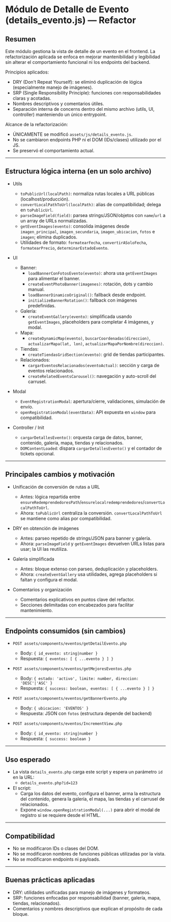 # Módulo de Detalle de Evento (details_evento.js) — Refactor

## Resumen
Este módulo gestiona la vista de detalle de un evento en el frontend. La refactorización aplicada se enfoca en mejorar mantenibilidad y legibilidad sin alterar el comportamiento funcional ni los endpoints del backend.

Principios aplicados:
- DRY (Don't Repeat Yourself): se eliminó duplicación de lógica (especialmente manejo de imágenes).
- SRP (Single Responsibility Principle): funciones con responsabilidades claras y acotadas.
- Nombres descriptivos y comentarios útiles.
- Separación interna de concerns dentro del mismo archivo (utils, UI, controller) manteniendo un único entrypoint.

Alcance de la refactorización:
- ÚNICAMENTE se modificó `assets/js/details_evento.js`.
- No se cambiaron endpoints PHP ni el DOM (IDs/clases) utilizado por el JS.
- Se preservó el comportamiento actual.

---

## Estructura lógica interna (en un solo archivo)
- Utils
  - `toPublicUrl(localPath)`: normaliza rutas locales a URL públicas (localhost/producción).
  - `convertLocalPathToUrl(localPath)`: alias de compatibilidad; delega en `toPublicUrl`.
  - `parseImageField(field)`: parsea strings/JSON/objetos con `name`/`url` a un array de URLs normalizadas.
  - `getEventImages(evento)`: consolida imágenes desde `imagen_principal`, `imagen_secundaria`, `imagen_ubicacion`, `fotos` e `imagen`; elimina duplicados.
  - Utilidades de formato: `formatearFecha`, `convertirASoloFecha`, `formatearPrecio`, `determinarEstadoEvento`.

- UI
  - Banner:
    - `loadBannerConFotosEvento(evento)`: ahora usa `getEventImages` para alimentar el banner.
    - `createEventPhotoBanner(imagenes)`: rotación, dots y cambio manual.
    - `loadBannerDinamicoOriginal()`: fallback desde endpoint.
    - `initializeBannerRotation()`: fallback con imágenes predefinidas.
  - Galería:
    - `createEventGallery(evento)`: simplificada usando `getEventImages`, placeholders para completar 4 imágenes, y modal.
  - Mapa:
    - `createDynamicMap(evento)`, `buscarCoordenadas(direccion)`, `actualizarMapa(lat, lon)`, `actualizarMapaPorNombre(direccion)`.
  - Tiendas:
    - `createTiendasGridSection(evento)`: grid de tiendas participantes.
  - Relacionados:
    - `cargarEventosRelacionados(eventoActual)`: sección y carga de eventos relacionados.
    - `createRelatedEventsCarousel()`: navegación y auto-scroll del carrusel.

- Modal
  - `EventRegistrationModal`: apertura/cierre, validaciones, simulación de envío.
  - `openRegistrationModal(eventData)`: API expuesta en `window` para compatibilidad.

- Controller / Init
  - `cargarDetallesEvento()`: orquesta carga de datos, banner, contenido, galería, mapa, tiendas y relacionados.
  - `DOMContentLoaded`: dispara `cargarDetallesEvento()` y el contador de tickets opcional.

---

## Principales cambios y motivación
- Unificación de conversión de rutas a URL
  - Antes: lógica repartida entre `ensureRedemprendedoresPath`/`ensurelocalredemprendedores`/`convertLocalPathToUrl`.
  - Ahora: `toPublicUrl` centraliza la conversión. `convertLocalPathToUrl` se mantiene como alias por compatibilidad.

- DRY en obtención de imágenes
  - Antes: parseo repetido de strings/JSON para banner y galería.
  - Ahora: `parseImageField` y `getEventImages` devuelven URLs listas para usar; la UI las reutiliza.

- Galería simplificada
  - Antes: bloque extenso con parseo, deduplicación y placeholders.
  - Ahora: `createEventGallery` usa utilidades, agrega placeholders si faltan y configura el modal.

- Comentarios y organización
  - Comentarios explicativos en puntos clave del refactor.
  - Secciones delimitadas con encabezados para facilitar mantenimiento.

---

## Endpoints consumidos (sin cambios)
- `POST assets/components/eventos/getDetailEvento.php`
  - Body: `{ id_evento: string|number }`
  - Respuesta: `{ eventos: [ { ...evento } ] }`

- `POST assets/components/eventos/getMejoresEventos.php`
  - Body: `{ estado: 'activo', limite: number, direccion: 'DESC'|'ASC' }`
  - Respuesta: `{ success: boolean, eventos: [ { ...evento } ] }`

- `POST assets/components/eventos/getBannerEvento.php`
  - Body: `{ ubicacion: 'EVENTOS' }`
  - Respuesta: JSON con `fotos` (estructura depende del backend)

- `POST assets/components/eventos/IncrementView.php`
  - Body: `{ id_evento: string|number }`
  - Respuesta: `{ success: boolean }`

---

## Uso esperado
- La vista `details_evento.php` carga este script y espera un parámetro `id` en la URL:
  - `details_evento.php?id=123`
- El script:
  - Carga los datos del evento, configura el banner, arma la estructura del contenido, genera la galería, el mapa, las tiendas y el carrusel de relacionados.
  - Expone `window.openRegistrationModal(...)` para abrir el modal de registro si se requiere desde el HTML.

---

## Compatibilidad
- No se modificaron IDs o clases del DOM.
- No se modificaron nombres de funciones públicas utilizadas por la vista.
- No se modificaron endpoints ni payloads.

---

## Buenas prácticas aplicadas
- DRY: utilidades unificadas para manejo de imágenes y formateos.
- SRP: funciones enfocadas por responsabilidad (banner, galería, mapa, tiendas, relacionados).
- Comentarios y nombres descriptivos que explican el propósito de cada bloque.
